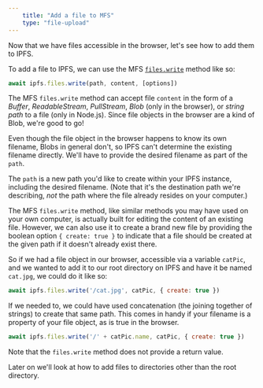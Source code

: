 ```yaml
---
    title: "Add a file to MFS"
    type: "file-upload"
---
```


Now that we have files accessible in the browser, let's see how to add them to IPFS.

To add a file to IPFS, we can use the MFS [`files.write`](https://github.com/ipfs/interface-js-ipfs-core/blob/master/SPEC/FILES.md#fileswrite) method like so:

```js
await ipfs.files.write(path, content, [options])
```

The MFS `files.write` method can accept file `content` in the form of a *Buffer*, *ReadableStream*, *PullStream*, *Blob* (only in the browser), or *string path* to a file (only in Node.js). Since file objects in the browser are a kind of Blob, we're good to go!

Even though the file object in the browser happens to know its own filename, Blobs in general don't, so IPFS can't determine the existing filename directly. We'll have to provide the desired filename as part of the `path`.

The `path` is a new path you'd like to create within your IPFS instance, including the desired filename. (Note that it's the destination path we're describing, _not_ the path where the file already resides on your computer.)

The MFS `files.write` method, like similar methods you may have used on your own computer, is actually built for editing the content of an existing file. However, we can also use it to create a brand new file by providing the boolean option `{ create: true }` to indicate that a file should be created at the given path if it doesn't already exist there.

So if we had a file object in our browser, accessible via a variable `catPic`, and we wanted to add it to our root directory on IPFS and have it be named `cat.jpg`, we could do it like so:

```js
await ipfs.files.write('/cat.jpg', catPic, { create: true })
```

If we needed to, we could have used concatenation (the joining together of strings) to create that same path. This comes in handy if your filename is a property of your file object, as is true in the browser.

```js
await ipfs.files.write('/' + catPic.name, catPic, { create: true })
```

Note that the `files.write` method does not provide a return value.

Later on we'll look at how to add files to directories other than the root directory.
